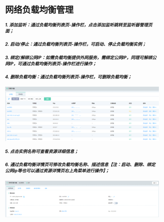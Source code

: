 # 网络负载均衡管理

##### 1. 添加监听：通过负载均衡列表页-操作栏，点击添加监听跳转至监听器管理页面；

##### 2. 启动/停止：通过负载均衡列表页-操作栏，可启动、停止负载均衡实例；

##### 3. 绑定/解绑公网IP：如需负载均衡提供外网服务，需绑定公网IP，同理可解绑公网IP，可通过负载均衡列表页-操作栏进行操作；

##### 4. 删除负载均衡：通过负载均衡列表页-操作栏，可删除负载均衡；
![NLB列表页](../../../../image/Networking/NLB/NLB-List.png)

##### 5. 点击实例名称可查看资源详细信息；

##### 6. 通过负载均衡详情页可修改负载均衡名称、描述信息【注：启动、删除、绑定公网ip等也可以通过资源详情页右上角菜单进行操作】；
![NLB详情](../../../../image/Networking/NLB/NLB-InstanceDetail.png)

